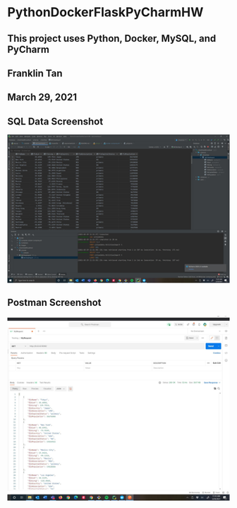 # PythonDockerFlaskPyCharmHW
## This project uses Python, Docker, MySQL, and PyCharm
## Franklin Tan
## March 29, 2021


## SQL Data Screenshot
![pycharm_data_query](screenshots/citiesData.JPG)
## Postman Screenshot
![postman_working](screenshots/postmanWorking.JPG)